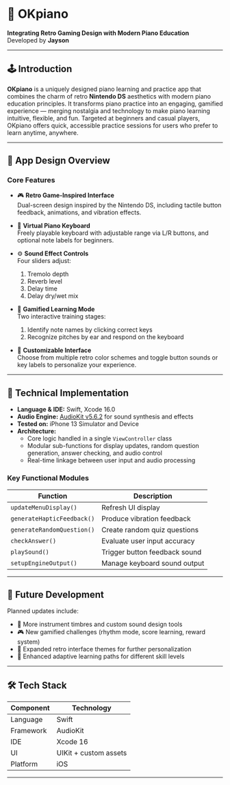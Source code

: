 # 🎹 OKpiano  
**Integrating Retro Gaming Design with Modern Piano Education**  
Developed by **Jayson**

---

## 🕹️ Introduction
**OKpiano** is a uniquely designed piano learning and practice app that combines the charm of retro **Nintendo DS** aesthetics with modern piano education principles. It transforms piano practice into an engaging, gamified experience — merging nostalgia and technology to make piano learning intuitive, flexible, and fun. Targeted at beginners and casual players, OKpiano offers quick, accessible practice sessions for users who prefer to learn anytime, anywhere.

---

## 🎨 App Design Overview

### Core Features
- 🎮 **Retro Game-Inspired Interface**  
  Dual-screen design inspired by the Nintendo DS, including tactile button feedback, animations, and vibration effects.
  
- 🎹 **Virtual Piano Keyboard**  
  Freely playable keyboard with adjustable range via L/R buttons, and optional note labels for beginners.

- ⚙️ **Sound Effect Controls**  
  Four sliders adjust:
  1. Tremolo depth  
  2. Reverb level  
  3. Delay time  
  4. Delay dry/wet mix

- 🧩 **Gamified Learning Mode**  
  Two interactive training stages:
  1. Identify note names by clicking correct keys  
  2. Recognize pitches by ear and respond on the keyboard  

- 🎨 **Customizable Interface**  
  Choose from multiple retro color schemes and toggle button sounds or key labels to personalize your experience.

---

## 🧠 Technical Implementation

- **Language & IDE:** Swift, Xcode 16.0  
- **Audio Engine:** [AudioKit v5.6.2](https://github.com/AudioKit) for sound synthesis and effects  
- **Tested on:** iPhone 13 Simulator and Device  
- **Architecture:**  
  - Core logic handled in a single `ViewController` class  
  - Modular sub-functions for display updates, random question generation, answer checking, and audio control  
  - Real-time linkage between user input and audio processing  

### Key Functional Modules
| Function | Description |
|-----------|-------------|
| `updateMenuDisplay()` | Refresh UI display |
| `generateHapticFeedback()` | Produce vibration feedback |
| `generateRandomQuestion()` | Create random quiz questions |
| `checkAnswer()` | Evaluate user input accuracy |
| `playSound()` | Trigger button feedback sound |
| `setupEngineOutput()` | Manage keyboard sound output |

---

## 🚀 Future Development

Planned updates include:
- 🎵 More instrument timbres and custom sound design tools  
- 🎮 New gamified challenges (rhythm mode, score learning, reward system)  
- 🎨 Expanded retro interface themes for further personalization  
- 🧠 Enhanced adaptive learning paths for different skill levels  

---

## 🛠️ Tech Stack

| Component | Technology |
|------------|-------------|
| Language | Swift |
| Framework | AudioKit |
| IDE | Xcode 16 |
| UI | UIKit + custom assets |
| Platform | iOS |

---

